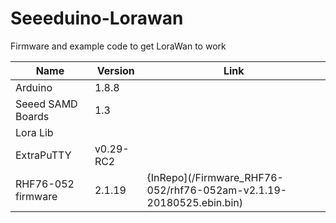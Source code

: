 # Seeeduino-Lorawan
Firmware and example code to get LoraWan to work


| Name                             | Version                  | Link                                                                             | 
| ---------------------------  | ----------------------- | -------------------------------------------------------------  |
|  Arduino                        |            1.8.8            |                                                                                      |
| Seeed SAMD Boards   |    1.3                        |                                                                                      |
|  Lora Lib                         |                                  |                                                                                     |
| ExtraPuTTY                   |        v0.29-RC2       |                                                                                      |
| RHF76-052 firmware  |          2.1.19             | {InRepo](/Firmware_RHF76-052/rhf76-052am-v2.1.19-20180525.ebin.bin) |
